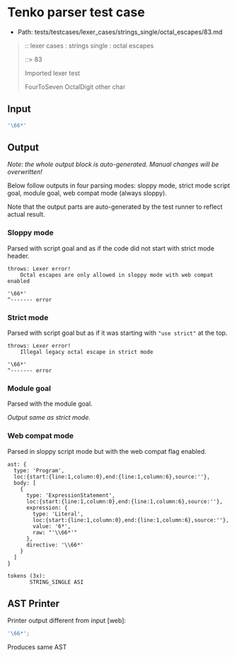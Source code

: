 # Tenko parser test case

- Path: tests/testcases/lexer_cases/strings_single/octal_escapes/83.md

> :: lexer cases : strings single : octal escapes
>
> ::> 83
>
> Imported lexer test
>
> FourToSeven OctalDigit other char

## Input

`````js
'\66*'
`````

## Output

_Note: the whole output block is auto-generated. Manual changes will be overwritten!_

Below follow outputs in four parsing modes: sloppy mode, strict mode script goal, module goal, web compat mode (always sloppy).

Note that the output parts are auto-generated by the test runner to reflect actual result.

### Sloppy mode

Parsed with script goal and as if the code did not start with strict mode header.

`````
throws: Lexer error!
    Octal escapes are only allowed in sloppy mode with web compat enabled

'\66*'
^------- error
`````

### Strict mode

Parsed with script goal but as if it was starting with `"use strict"` at the top.

`````
throws: Lexer error!
    Illegal legacy octal escape in strict mode

'\66*'
^------- error
`````


### Module goal

Parsed with the module goal.

_Output same as strict mode._

### Web compat mode

Parsed in sloppy script mode but with the web compat flag enabled.

`````
ast: {
  type: 'Program',
  loc:{start:{line:1,column:0},end:{line:1,column:6},source:''},
  body: [
    {
      type: 'ExpressionStatement',
      loc:{start:{line:1,column:0},end:{line:1,column:6},source:''},
      expression: {
        type: 'Literal',
        loc:{start:{line:1,column:0},end:{line:1,column:6},source:''},
        value: '6*',
        raw: "'\\66*'"
      },
      directive: '\\66*'
    }
  ]
}

tokens (3x):
       STRING_SINGLE ASI
`````


## AST Printer

Printer output different from input [web]:

````js
'\66*';
````

Produces same AST
